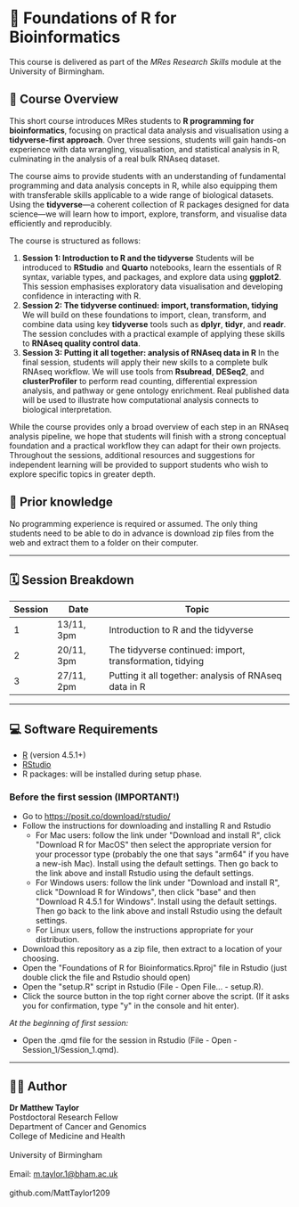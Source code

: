 # 📘 Foundations of R for Bioinformatics

This course is delivered as part of the *MRes Research Skills* module at the University of Birmingham.

## 🧭 Course Overview

This short course introduces MRes students to **R programming for bioinformatics**, focusing on practical data analysis and visualisation using a **tidyverse-first approach**. Over three sessions, students will gain hands-on experience with data wrangling, visualisation, and statistical analysis in R, culminating in the analysis of a real bulk RNAseq dataset.

The course aims to provide students with an understanding of fundamental programming and data analysis concepts in R, while also equipping them with transferable skills applicable to a wide range of biological datasets. Using the **tidyverse**—a coherent collection of R packages designed for data science—we will learn how to import, explore, transform, and visualise data efficiently and reproducibly.

The course is structured as follows:
1. **Session 1: Introduction to R and the tidyverse**
Students will be introduced to **RStudio** and **Quarto** notebooks, learn the essentials of R syntax, variable types, and packages, and explore data using **ggplot2**. This session emphasises exploratory data visualisation and developing confidence in interacting with R.
2. **Session 2: The tidyverse continued: import, transformation, tidying**
We will build on these foundations to import, clean, transform, and combine data using key **tidyverse** tools such as **dplyr**, **tidyr**, and **readr**. The session concludes with a practical example of applying these skills to **RNAseq quality control data**.
3. **Session 3: Putting it all together: analysis of RNAseq data in R**
In the final session, students will apply their new skills to a complete bulk RNAseq workflow. We will use tools from **Rsubread**, **DESeq2**, and **clusterProfiler** to perform read counting, differential expression analysis, and pathway or gene ontology enrichment. Real published data will be used to illustrate how computational analysis connects to biological interpretation.

While the course provides only a broad overview of each step in an RNAseq analysis pipeline, we hope that students will finish with a strong conceptual foundation and a practical workflow they can adapt for their own projects. Throughout the sessions, additional resources and suggestions for independent learning will be provided to support students who wish to explore specific topics in greater depth.

## 📖 Prior knowledge

No programming experience is required or assumed. The only thing students need to be able to do in advance is download zip files from the web and extract them to a folder on their computer.

---

## 🗓️ Session Breakdown

| Session | Date        | Topic                                           |
|---------|-------------|-------------------------------------------------|
| 1       | 13/11, 3pm | Introduction to R and the tidyverse            |
| 2       | 20/11, 3pm | The tidyverse continued: import, transformation, tidying      |
| 3       | 27/11, 2pm | Putting it all together: analysis of RNAseq data in R              |

---

## 💻 Software Requirements

- [R](https://cran.r-project.org/) (version 4.5.1+)
- [RStudio](https://posit.co/download/rstudio/)  
- R packages: will be installed during setup phase.

### Before the first session (IMPORTANT!)

- Go to https://posit.co/download/rstudio/
- Follow the instructions for downloading and installing R and Rstudio
  - For Mac users: follow the link under "Download and install R", click "Download R for MacOS" then select the appropriate version for your processor type (probably the one that says "arm64" if you have a new-ish Mac). Install using the default settings. Then go back to the link above and install Rstudio using the default settings.
  - For Windows users: follow the link under "Download and install R", click "Download R for Windows", then click "base" and then "Download R 4.5.1 for Windows". Install using the default settings. Then go back to the link above and install Rstudio using the default settings.
  - For Linux users, follow the instructions appropriate for your distribution.
- Download this repository as a zip file, then extract to a location of your choosing.
- Open the "Foundations of R for Bioinformatics.Rproj" file in Rstudio (just double click the file and Rstudio should open)
- Open the "setup.R" script in Rstudio (File - Open File... - setup.R).
- Click the source button in the top right corner above the script. (If it asks you for confirmation, type "y" in the console and hit enter).

*At the beginning of first session:*

- Open the .qmd file for the session in Rstudio (File - Open - Session_1/Session_1.qmd).
  
---

## 🧑‍🏫 Author
**Dr Matthew Taylor**<br>
Postdoctoral Research Fellow<br>
Department of Cancer and Genomics<br>
College of Medicine and Health<br>
<br>
University of Birmingham<br>
<br>
Email: m.taylor.1@bham.ac.uk<br>
<br>
github.com/MattTaylor1209

